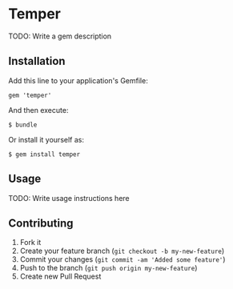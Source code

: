 # Temper

TODO: Write a gem description

## Installation

Add this line to your application's Gemfile:

    gem 'temper'

And then execute:

    $ bundle

Or install it yourself as:

    $ gem install temper

## Usage

TODO: Write usage instructions here

## Contributing

1. Fork it
2. Create your feature branch (`git checkout -b my-new-feature`)
3. Commit your changes (`git commit -am 'Added some feature'`)
4. Push to the branch (`git push origin my-new-feature`)
5. Create new Pull Request
